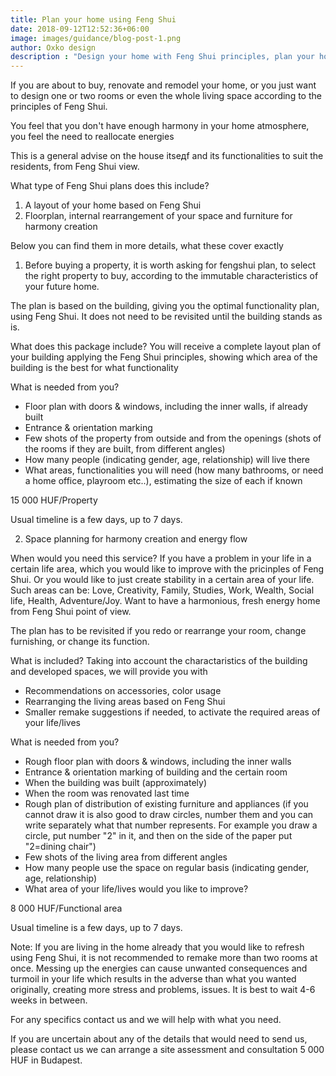 ```yaml
---
title: Plan your home using Feng Shui
date: 2018-09-12T12:52:36+06:00
image: images/guidance/blog-post-1.png
author: Oxko design
description : "Design your home with Feng Shui principles, plan your home based on Feng Shui"
---
```


If you are about to buy, renovate and remodel your home,
or you just want to design one or two rooms or even the whole living space according to the principles of Feng Shui.

You feel that you don't have enough harmony in your home atmosphere, you feel the need to reallocate energies

This is a general advise on the house itseдf and its functionalities to suit the residents, from Feng Shui view.

What type of Feng Shui plans does this include? 
1. A layout of your home based on Feng Shui
2. Floorplan, internal rearrangement of your space and furniture for harmony creation

Below you can find them in more details, what these cover exactly

1. Before buying a property, it is worth asking for fengshui plan, to select the right property to buy, according to the immutable characteristics of your future home.

The plan is based on the building, giving you the optimal functionality plan, using Feng Shui. It does not need to be revisited until the building stands as is. 

What does this package include? 
You will receive a complete layout plan of your building applying the Feng Shui principles, showing which area of the building is the best for what functionality

What is needed from you?
- Floor plan with doors & windows, including the inner walls, if already built
- Entrance & orientation marking
- Few shots of the property from outside and from the openings (shots of the rooms if they are built, from different angles)
- How many people (indicating gender, age, relationship) will live there
- What areas, functionalities you will need (how many bathrooms, or need a home office, playroom etc..), estimating the size of each if known

15 000 HUF/Property

Usual timeline is a few days, up to 7 days.

2. Space planning for harmony creation and energy flow

When would you need this service? 
If you have a problem in your life in a certain life area, which you would like to improve with the pricinples of Feng Shui. 
Or you would like to just create stability in a certain area of your life. Such areas can be: Love, Creativity, Family, Studies, Work, Wealth, Social life, Health, Adventure/Joy.
Want to have a harmonious, fresh energy home from Feng Shui point of view. 

The plan has to be revisited if you redo or rearrange your room, change furnishing, or change its function. 

What is included?
Taking into account the charactaristics of the building and developed spaces, we will provide you with 
- Recommendations on accessories, color usage 
- Rearranging the living areas based on Feng Shui
- Smaller remake suggestions if needed, to activate the required areas of your life/lives

What is needed from you? 
- Rough floor plan with doors & windows, including the inner walls
- Entrance & orientation marking of building and the certain room
- When the building was built (approximately)
- When the room was renovated last time
- Rough plan of distribution of existing furniture and appliances (if you cannot draw it is also good to draw circles, number them and you can write separately what that number represents. For example you draw a circle, put number "2" in it, and then on the side of the paper put "2=dining chair")
- Few shots of the living area from different angles
- How many people use the space on regular basis (indicating gender, age, relationship) 
- What area of your life/lives would you like to improve?

8 000 HUF/Functional area

Usual timeline is a few days, up to 7 days.

Note: If you are living in the home already that you would like to refresh using Feng Shui, it is not recommended to remake more than two rooms at once. Messing up the energies can cause unwanted consequences and turmoil in your life which results in the adverse than what you wanted originally, creating more stress and problems, issues.
It is best to wait 4-6 weeks in between.


For any specifics contact us and we will help with what you need. 

If you are uncertain about any of the details that would need to send us, please contact us we can arrange a site assessment and consultation 5 000 HUF in Budapest. 